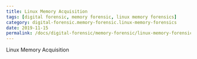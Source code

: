 ```yaml
---
title: Linux Memory Acquisition
tags: [digital forensic, memory forensic, linux memory forensics]
category: digital-forensic.memory-forensic.linux-memory-forensics
date: 2019-11-15
permalink: /docs/digital-forensic/memory-forensic/linux-memory-forensics/linux-memory-acquisition
---
```


Linux Memory Acquisition
